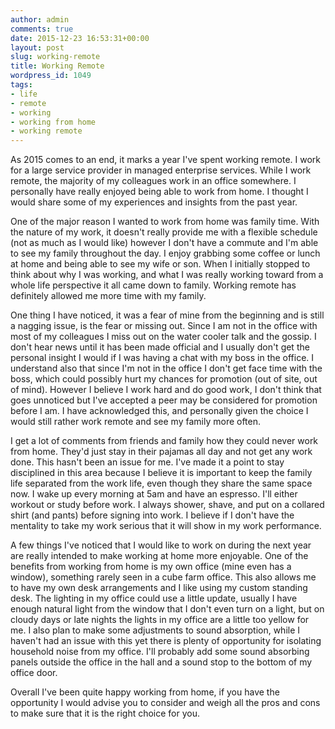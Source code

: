 ```yaml
---
author: admin
comments: true
date: 2015-12-23 16:53:31+00:00
layout: post
slug: working-remote
title: Working Remote
wordpress_id: 1049
tags:
- life
- remote
- working
- working from home
- working remote
---
```


As 2015 comes to an end, it marks a year I've spent working remote. I work for a large service provider in managed enterprise services. While I work remote, the majority of my colleagues work in an office somewhere. I personally have really enjoyed being able to work from home. I thought I would share some of my experiences and insights from the past year.

One of the major reason I wanted to work from home was family time. With the nature of my work, it doesn't really provide me with a flexible schedule (not as much as I would like) however I don't have a commute and I'm able to see my family throughout the day. I enjoy grabbing some coffee or lunch at home and being able to see my wife or son. When I initially stopped to think about why I was working, and what I was really working toward from a whole life perspective it all came down to family. Working remote has definitely allowed me more time with my family.

One thing I have noticed, it was a fear of mine from the beginning and is still a nagging issue, is the fear or missing out. Since I am not in the office with most of my colleagues I miss out on the water cooler talk and the gossip. I don't hear news until it has been made official and I usually don't get the personal insight I would if I was having a chat with my boss in the office. I understand also that since I'm not in the office I don't get face time with the boss, which could possibly hurt my chances for promotion (out of site, out of mind). However I believe I work hard and do good work, I don't think that goes unnoticed but I've accepted a peer may be considered for promotion before I am. I have acknowledged this, and personally given the choice I would still rather work remote and see my family more often.

I get a lot of comments from friends and family how they could never work from home. They'd just stay in their pajamas all day and not get any work done. This hasn't been an issue for me. I've made it a point to stay disciplined in this area because I believe it is important to keep the family life separated from the work life, even though they share the same space now. I wake up every morning at 5am and have an espresso. I'll either workout or study before work. I always shower, shave, and put on a collared shirt (and pants) before signing into work. I believe if I don't have the mentality to take my work serious that it will show in my work performance. 

A few things I've noticed that I would like to work on during the next year are really intended to make working at home more enjoyable. One of the benefits from working from home is my own office (mine even has a window), something rarely seen in a cube farm office. This also allows me to have my own desk arrangements and I like using my custom standing desk. The lighting in my office could use a little update, usually I have enough natural light from the window that I don't even turn on a light, but on cloudy days or late nights the lights in my office are a little too yellow for me. I also plan to make some adjustments to sound absorption, while I haven't had an issue with this yet there is plenty of opportunity for isolating household noise from my office. I'll probably add some sound absorbing panels outside the office in the hall and a sound stop to the bottom of my office door. 

Overall I've been quite happy working from home, if you have the opportunity I would advise you to consider and weigh all the pros and cons to make sure that it is the right choice for you.
